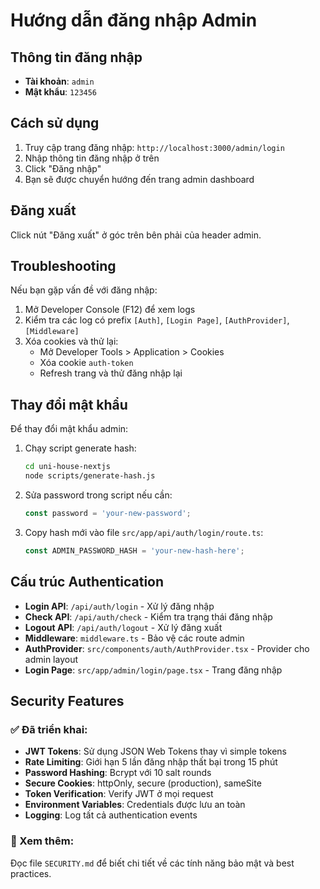 # Hướng dẫn đăng nhập Admin

## Thông tin đăng nhập

- **Tài khoản**: `admin`
- **Mật khẩu**: `123456`

## Cách sử dụng

1. Truy cập trang đăng nhập: `http://localhost:3000/admin/login`
2. Nhập thông tin đăng nhập ở trên
3. Click "Đăng nhập"
4. Bạn sẽ được chuyển hướng đến trang admin dashboard

## Đăng xuất

Click nút "Đăng xuất" ở góc trên bên phải của header admin.

## Troubleshooting

Nếu bạn gặp vấn đề với đăng nhập:

1. Mở Developer Console (F12) để xem logs
2. Kiểm tra các log có prefix `[Auth]`, `[Login Page]`, `[AuthProvider]`, `[Middleware]`
3. Xóa cookies và thử lại:
   - Mở Developer Tools > Application > Cookies
   - Xóa cookie `auth-token`
   - Refresh trang và thử đăng nhập lại

## Thay đổi mật khẩu

Để thay đổi mật khẩu admin:

1. Chạy script generate hash:
   ```bash
   cd uni-house-nextjs
   node scripts/generate-hash.js
   ```

2. Sửa password trong script nếu cần:
   ```javascript
   const password = 'your-new-password';
   ```

3. Copy hash mới vào file `src/app/api/auth/login/route.ts`:
   ```typescript
   const ADMIN_PASSWORD_HASH = 'your-new-hash-here';
   ```

## Cấu trúc Authentication

- **Login API**: `/api/auth/login` - Xử lý đăng nhập
- **Check API**: `/api/auth/check` - Kiểm tra trạng thái đăng nhập
- **Logout API**: `/api/auth/logout` - Xử lý đăng xuất
- **Middleware**: `middleware.ts` - Bảo vệ các route admin
- **AuthProvider**: `src/components/auth/AuthProvider.tsx` - Provider cho admin layout
- **Login Page**: `src/app/admin/login/page.tsx` - Trang đăng nhập

## Security Features

### ✅ Đã triển khai:
- **JWT Tokens**: Sử dụng JSON Web Tokens thay vì simple tokens
- **Rate Limiting**: Giới hạn 5 lần đăng nhập thất bại trong 15 phút
- **Password Hashing**: Bcrypt với 10 salt rounds
- **Secure Cookies**: httpOnly, secure (production), sameSite
- **Token Verification**: Verify JWT ở mọi request
- **Environment Variables**: Credentials được lưu an toàn
- **Logging**: Log tất cả authentication events

### 📖 Xem thêm:
Đọc file `SECURITY.md` để biết chi tiết về các tính năng bảo mật và best practices.
